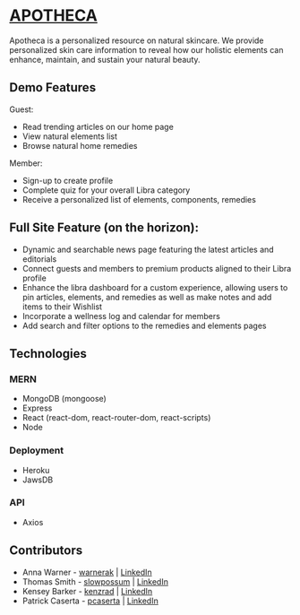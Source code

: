 # [APOTHECA](https://enigmatic-meadow-75915.herokuapp.com/)

Apotheca is a personalized resource on natural skincare. We provide personalized skin care information to reveal how our holistic elements can enhance, maintain, and sustain your natural beauty.

## Demo Features

Guest:
* Read trending articles on our home page
* View natural elements list
* Browse natural home remedies

Member:
* Sign-up to create profile
* Complete quiz for your overall Libra category
* Receive a personalized list of elements, components, remedies

## Full Site Feature (on the horizon):

* Dynamic and searchable news page featuring the latest articles and editorials
* Connect guests and members to premium products aligned to their Libra profile
* Enhance the libra dashboard for a custom experience, allowing users to pin articles, elements, and remedies as well as make notes and add items to their Wishlist
* Incorporate a wellness log and calendar for members
* Add search and filter options to the remedies and elements pages

## Technologies
### MERN
* MongoDB (mongoose)
* Express
* React (react-dom, react-router-dom, react-scripts)
* Node

### Deployment
* Heroku
* JawsDB

### API
* Axios

## Contributors
* Anna Warner - [warnerak](https://github.com/warnerak) | [LinkedIn]()
* Thomas Smith - [slowpossum](https://github.com/slowpossum) | [LinkedIn]()
* Kensey Barker - [kenzrad](https://github.com/kenzrad) | [LinkedIn](https://www.linkedin.com/in/kensey-barker/)
* Patrick Caserta - [pcaserta](https://github.com/pcaserta) | [LinkedIn]()
